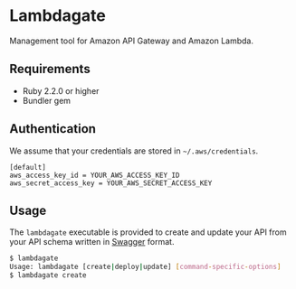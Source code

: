 # Lambdagate
Management tool for Amazon API Gateway and Amazon Lambda.

## Requirements
- Ruby 2.2.0 or higher
- Bundler gem

## Authentication
We assume that your credentials are stored in `~/.aws/credentials`.

```
[default]
aws_access_key_id = YOUR_AWS_ACCESS_KEY_ID
aws_secret_access_key = YOUR_AWS_SECRET_ACCESS_KEY
```

## Usage
The `lambdagate` executable is provided to create and update your API from your API schema
written in [Swagger](http://swagger.io/) format.

```sh
$ lambdagate
Usage: lambdagate [create|deploy|update] [command-specific-options]
$ lambdagate create
```
